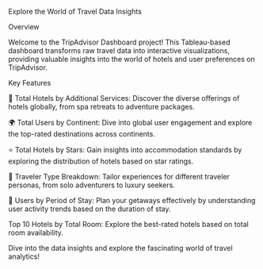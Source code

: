 Explore the World of Travel Data Insights

Overview

Welcome to the TripAdvisor Dashboard project! This Tableau-based dashboard transforms raw travel data into interactive visualizations, providing valuable insights into the world of hotels and user preferences on TripAdvisor.

Key Features

🏨 Total Hotels by Additional Services: Discover the diverse offerings of hotels globally, from spa retreats to adventure packages.

🌍 Total Users by Continent: Dive into global user engagement and explore the top-rated destinations across continents.

⭐ Total Hotels by Stars: Gain insights into accommodation standards by exploring the distribution of hotels based on star ratings.

👤 Traveler Type Breakdown: Tailor experiences for different traveler personas, from solo adventurers to luxury seekers.

📅 Users by Period of Stay: Plan your getaways effectively by understanding user activity trends based on the duration of stay.

Top 10 Hotels by Total Room: Explore the best-rated hotels based on total room availability.

Dive into the data insights and explore the fascinating world of travel analytics!
